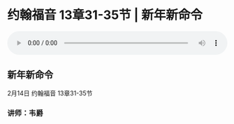 # 约翰福音 13章31-35节 | 新年新命令

<audio style="width: 100%;" preload="false" controls controlslist="nodownload"><source src="https://file.simai.life/audio/mp3/yue_13_31-35_210214.mp3" type="audio/mpeg">Your browser does not support the audio element.</audio>

## 新年新命令
2月14日 
约翰福音 13章31-35节
### 讲师：韦爵